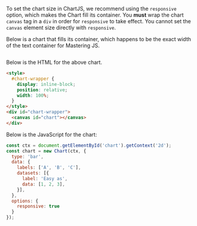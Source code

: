 To set the chart size in ChartJS, we recommend using the `responsive` option, which makes the Chart fill its container.
You **must** wrap the chart `canvas` tag in a `div` in order for `responsive` to take effect.
You cannot set the `canvas` element size directly with `responsive`.

Below is a chart that fills its container, which happens to be the exact width of the text container for Mastering JS.

<style>
  #chart-wrapper {
    display: inline-block; position: relative; width: 100%;
  }
</style>
<script src="https://cdnjs.cloudflare.com/ajax/libs/Chart.js/2.7.1/Chart.min.js"></script>
<div id="chart-wrapper">
  <canvas id="chart"></canvas>
</div>
<script>
  const ctx = document.getElementById('chart').getContext('2d');
  const chart = new Chart(ctx, {
    type: 'bar',
    data: {
      labels: ['A', 'B', 'C'],
      datasets: [{
        label: 'Easy as',
        data: [1, 2, 3],
      }],
    },
    options: {
      responsive: true
    }
  });
</script>

Below is the HTML for the above chart.

```html
<style>
  #chart-wrapper {
    display: inline-block;
    position: relative;
    width: 100%;
  }
</style>
<div id="chart-wrapper">
  <canvas id="chart"></canvas>
</div>
```

Below is the JavaScript for the chart:

```javascript
const ctx = document.getElementById('chart').getContext('2d');
const chart = new Chart(ctx, {
  type: 'bar',
  data: {
    labels: ['A', 'B', 'C'],
    datasets: [{
      label: 'Easy as',
      data: [1, 2, 3],
    }],
  },
  options: {
    responsive: true
  }
});
```